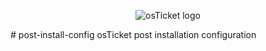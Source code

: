 <p align="center">
<img src="https://i.imgur.com/Clzj7Xs.png" alt="osTicket logo"/>
</p>
# post-install-config
osTicket post installation configuration  

